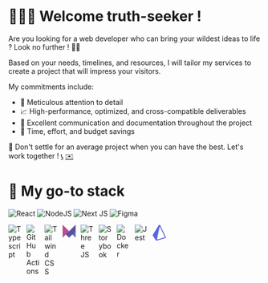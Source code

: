 # 🕵🏻‍♂️ Welcome truth-seeker !

Are you looking for a web developer who can bring your wildest ideas to life ? Look no further ! 👋🏼

Based on your needs, timelines, and resources, I will tailor my services to create a project that will impress your visitors.

My commitments include:

- 🎯 Meticulous attention to detail
- 📈 High-performance, optimized, and cross-compatible deliverables
- 🤝 Excellent communication and documentation throughout the project
- 🚀 Time, effort, and budget savings

💩 Don't settle for an average project when you can have the best. Let's work together ! [📞](tel:+33652789907) [✉️](mailto:contact@rabire.com)

# 🤩 My go-to stack

![React](https://img.shields.io/badge/react-%2320232a.svg?style=for-the-badge&logo=react&logoColor=%2361DAFB)
![NodeJS](https://img.shields.io/badge/node.js-6DA55F?style=for-the-badge&logo=node.js&logoColor=white)
![Next JS](https://img.shields.io/badge/Next-black?style=for-the-badge&logo=next.js&logoColor=white)
![Figma](https://img.shields.io/badge/figma-%23F24E1E.svg?style=for-the-badge&logo=figma&logoColor=white)

<img align="left" alt="Typescript" width="26px" style="padding-right:10px;" src="https://cdn.jsdelivr.net/gh/devicons/devicon/icons/typescript/typescript-plain.svg" />
<img align="left" alt="GitHub Actions" width="26px" style="padding-right:10px;" src="https://cdn.jsdelivr.net/gh/devicons/devicon/icons/github/github-original.svg" /> <!-- handle theme -->
<img align="left" alt="Tailwind CSS" width="26px" style="padding-right:10px;" src="https://cdn.jsdelivr.net/gh/devicons/devicon/icons/tailwindcss/tailwindcss-plain.svg" />
<img align="left" alt="Framer Motion" width="26px" style="padding-right:10px;" src="./assets/framer-motion.svg" />
<img align="left" alt="Three JS" width="26px" style="padding-right:10px;" src="https://cdn.jsdelivr.net/gh/devicons/devicon/icons/threejs/threejs-original.svg" />
<img align="left" alt="Storybook" width="26px" style="padding-right:10px;" src="https://cdn.jsdelivr.net/gh/devicons/devicon/icons/storybook/storybook-original.svg" />
<img align="left" alt="Docker" width="26px" style="padding-right:10px;" src="https://cdn.jsdelivr.net/gh/devicons/devicon/icons/docker/docker-plain.svg" />
<img align="left" alt="Jest" width="26px" style="padding-right:10px;" src="https://cdn.jsdelivr.net/gh/devicons/devicon/icons/jest/jest-plain.svg" />
<img align="left" alt="Prisma" width="26px" style="padding-right:10px;" src="./assets/prisma.svg" />
